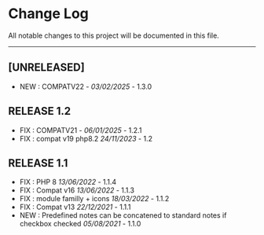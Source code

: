 # Change Log
All notable changes to this project will be documented in this file.
___

## [UNRELEASED]
- NEW : COMPATV22 - *03/02/2025* - 1.3.0



## RELEASE 1.2
- FIX : COMPATV21 - *06/01/2025* - 1.2.1   
- FIX : compat v19 php8.2 *24/11/2023* - 1.2

## RELEASE 1.1

- FIX : PHP 8 *13/06/2022* - 1.1.4
- FIX : Compat v16 *13/06/2022* - 1.1.3
- FIX : module familly + icons *18/03/2022* - 1.1.2
- FIX : Compat v13 *22/12/2021* - 1.1.1
- NEW : Predefined notes can be concatened to standard notes if checkbox checked *05/08/2021* - 1.1.0
